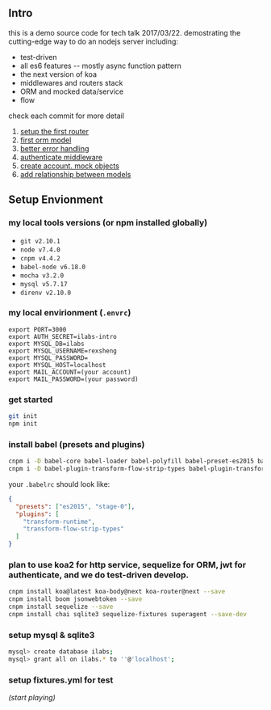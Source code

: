 ## Intro

this is a demo source code for tech talk 2017/03/22. demostrating the cutting-edge way to do an nodejs server including:

* test-driven
* all es6 features -- mostly async function pattern
* the next version of koa
* middlewares and routers stack
* ORM and mocked data/service
* flow

check each commit for more detail

1. [setup the first router](../../commit/a959941)
2. [first orm model](../../commit/4bceb47)
3. [better error handling](../../commit/dc644d7)
4. [authenticate middleware](../../commit/9b40dc8)
5. [create account. mock objects](../../commit/976b748)
6. [add relationship between models](../../commit/cf268d3)


## Setup Envionment

### my local tools versions (or npm installed globally)

* `git v2.10.1`
* `node v7.4.0`
* `cnpm v4.4.2`
* `babel-node v6.18.0`
* `mocha v3.2.0`
* `mysql v5.7.17`
* `direnv v2.10.0`

### my local envirionment (`.envrc`)

```
export PORT=3000
export AUTH_SECRET=ilabs-intro
export MYSQL_DB=ilabs
export MYSQL_USERNAME=rexsheng
export MYSQL_PASSWORD=
export MYSQL_HOST=localhost
export MAIL_ACCOUNT=(your account)
export MAIL_PASSWORD=(your password)
```

### get started

```bash
git init
npm init
```

### install babel (presets and plugins)

```bash
cnpm i -D babel-core babel-loader babel-polyfill babel-preset-es2015 babel-preset-stage-0
cnpm i -D babel-plugin-transform-flow-strip-types babel-plugin-transform-runtime
```

your `.babelrc` should look like:

```json
{
  "presets": ["es2015", "stage-0"],
  "plugins": [
    "transform-runtime",
    "transform-flow-strip-types"
  ]
}
```

### plan to use koa2 for http service, sequelize for ORM, jwt for authenticate, and we do test-driven develop.

```bash
cnpm install koa@latest koa-body@next koa-router@next --save
cnpm install boom jsonwebtoken --save
cnpm install sequelize --save
cnpm install chai sqlite3 sequelize-fixtures superagent --save-dev
```

### setup mysql & sqlite3

```bash
mysql> create database ilabs;
mysql> grant all on ilabs.* to ''@'localhost';
```

### setup fixtures.yml for test

_(start playing)_

